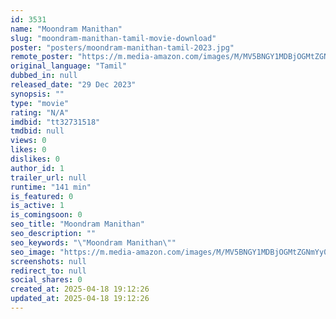 ```yaml
---
id: 3531
name: "Moondram Manithan"
slug: "moondram-manithan-tamil-movie-download"
poster: "posters/moondram-manithan-tamil-2023.jpg"
remote_poster: "https://m.media-amazon.com/images/M/MV5BNGY1MDBjOGMtZGNmYy00MTRmLWExZGMtZTIyMjY3NTg2OWVjXkEyXkFqcGc@._V1_SX300.jpg"
original_language: "Tamil"
dubbed_in: null
released_date: "29 Dec 2023"
synopsis: ""
type: "movie"
rating: "N/A"
imdbid: "tt32731518"
tmdbid: null
views: 0
likes: 0
dislikes: 0
author_id: 1
trailer_url: null
runtime: "141 min"
is_featured: 0
is_active: 1
is_comingsoon: 0
seo_title: "Moondram Manithan"
seo_description: ""
seo_keywords: "\"Moondram Manithan\""
seo_image: "https://m.media-amazon.com/images/M/MV5BNGY1MDBjOGMtZGNmYy00MTRmLWExZGMtZTIyMjY3NTg2OWVjXkEyXkFqcGc@._V1_SX300.jpg"
screenshots: null
redirect_to: null
social_shares: 0
created_at: 2025-04-18 19:12:26
updated_at: 2025-04-18 19:12:26
---
```


